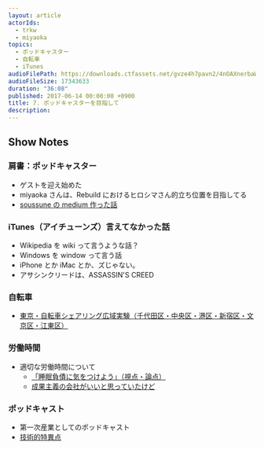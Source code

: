 ```yaml
---
layout: article
actorIds:
  - trkw
  - miyaoka
topics:
  - ポッドキャスター
  - 自転車
  - iTunes
audioFilePath: https://downloads.ctfassets.net/gvze4h7pavn2/4nOAXnerbaWo4wgy8COgeQ/70603a6fa8eff11dc6c1a179db442d8a/7.mp3
audioFileSize: 17343633
duration: "36:08"
published: 2017-06-14 00:00:00 +0900
title: 7. ポッドキャスターを目指して
description:
---
```


## Show Notes

### 肩書：ポッドキャスター

* ゲストを迎え始めた
* miyaoka さんは、Rebuild におけるヒロシマさん的立ち位置を目指してる
* [soussune の medium 作った話](https://medium.com/soussune)

### iTunes（アイチューンズ）言えてなかった話

* Wikipedia を wiki って言うような話？
* Windows を window って言う話
* iPhone とか iMac とか、ズじゃない。
* アサシンクリードは、ASSASSIN'S CREED

### 自転車

* [東京・自転車シェアリング広域実験（千代田区・中央区・港区・新宿区・文京区・江東区）](http://docomo-cycle.jp/tokyo-project/)

### 労働時間

* 適切な労働時間について
  * [「睡眠負債に気をつけよう」（視点・論点）](http://www.nhk.or.jp/kaisetsu-blog/400/272804.html)
  * [成果主義の会社がいいと思っていたけど](http://anond.hatelabo.jp/20170610172933)

### ポッドキャスト

* 第一次産業としてのポッドキャスト
* [技術的特異点](https://ja.wikipedia.org/wiki/%E6%8A%80%E8%A1%93%E7%9A%84%E7%89%B9%E7%95%B0%E7%82%B9)
